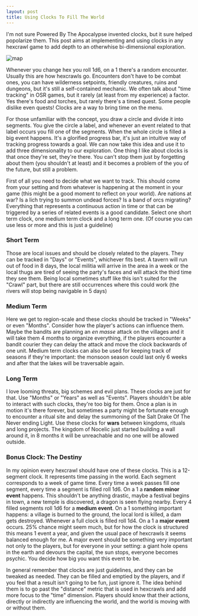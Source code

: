 ```yaml
---
layout: post
title: Using Clocks To Fill The World
---
```


I'm not sure Powered By The Apocalypse invented clocks, but it sure helped popolarize them. This post aims at implementing and using clocks in any hexcrawl game to add depth to an otherwhise bi-dimensional exploration.

![map](https://miro.medium.com/max/3200/1*94yMOinMV7wnE-V-r5VQKQ.png)

<!--more-->

Whenever you change hex you roll 1d6, on a 1 there's a random encounter. Usually this are how hexcrawls go. Encounters don't have to be combat ones, you can have wilderness setpoints, friendly creatures, ruins and dungeons, but it's still a self-contained mechanic. We often talk about "time tracking" in OSR games, but it rarely (at least from my experience) a factor. Yes there's food and torches, but rarely there's a timed quest. Some people dislike even quests! Clocks are a way to bring time on the menu.

For those unfamiliar with the concept, you draw a circle and divide it into segments. You give the circle a label, and whenever an event related to that label occurs you fill one of the segments. When the whole circle is filled a big event happens. It's a glorified progress bar, it's just an intuitive way of tracking progress towards a goal. We can now take this idea and use it to add three dimensionality to our exploration. One thing I like about clocks is that once they're set, they're there. You can't stop them just by forgetting about them (you shouldn't at least) and it becomes a problem of the you of the future, but still a problem.

First of all you need to decide what we want to track. This should come from your setting and from whatever is happening at the moment in your game (this might be a good moment to reflect on your world). Are nations at war? Is a lich trying to summon undead forces? Is a band of orcs migrating? Everything that represents a continuous action in time or that can be triggered by a series of related events is a good candidate. Select one short term clock, one medium term clock and a long term one. (Of course you can use less or more and this is just a guideline)

### Short Term
Those are local issues and should be closely related to the players. They can be tracked in "Days" or "Events", whichever fits best. A tavern will run out of food in 8 days, the local militia will arrive in the area in a week or the local thugs are tired of seeing the party's faces and will attack the third time they see them. Being local sometimes stuff like this isn't suited for the "Crawl" part, but there are still occurrences where this could work (the rivers will stop being navigable in 5 days)

### Medium Term
Here we get to region-scale and these clocks should be tracked in "Weeks" or even "Months". Consider how the player's actions can influence them. Maybe the bandits are planning an *en masse* attack on the villages and it will take them 4 months to organize everything, if the players encounter a bandit courier they can delay the attack and move the clock backwards of one unit. Medium term clocks can also be used for keeping track of seasons if they're important: the monsoon season could last only 6 weeks and after that the lakes will be traversable again.

### Long Term
I love looming threats, big schemes and evil plans. These clocks are just for that. Use "Months" or "Years" as well as "Events". Players shouldn't be able to interact with such clocks, they're too big for them. Once a plan is in motion it's there forever, but sometimes a party might be fortunate enough to encounter a ritual site and delay the summoning of the Salt Drake Of The Never ending Light. Use these clocks for **wars** between kingdoms, rituals and long projects. The kingdom of Nocelic just started building a wall around it, in 8 months it will be unreachable and no one will be allowed outside.

### Bonus Clock: The Destiny
In my opinion every hexcrawl should have one of these clocks. This is a 12-segment clock. It represents time passing in the world. Each segment corresponds to a week of game time. Every time a week passes fill one segment, every time a segment is filled roll 1d6. On a 1 a **random minor event** happens. This shouldn't be anything drastic, maybe a festival begins in town, a new temple is discovered, a dragon is seen flying nearby. Every 4 filled segments roll 1d6 for a **medium event**. On a 1 something important happens: a village is burned to the ground, the local lord is killed, a dam gets destroyed. Whenever a full clock is filled roll 1d4. On a 1 a **major event** occurs. 25% chance might seem much, but for how the clock is structured this means 1 event a year, and given the usual pace of hexcrawls it seems balanced enough for me. A major event should be something very important not only to the players, but for everyone in your setting: a giant hole opens in the earth and devours the capital, the sun stops, everyone becomes psychic. You decide how big you want this event to be.

In general remember that clocks are just guidelines, and they can be tweaked as needed. They can be filled and emptied by the players, and if you feel that a result isn't going to be fun, just ignore it. The idea behind them is to go past the "distance" metric that is used in hexcrawls and add more focus to the "time" dimension. Players should know that their actions, directly or indirectly are influencing the world, and the world is moving with or without them. 


